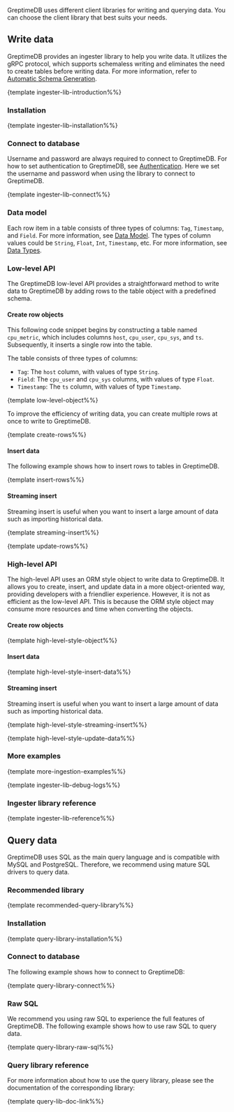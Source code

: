 
GreptimeDB uses different client libraries for writing and querying data.
You can choose the client library that best suits your needs.

## Write data

GreptimeDB provides an ingester library to help you write data.
It utilizes the gRPC protocol,
which supports schemaless writing and eliminates the need to create tables before writing data.
For more information, refer to [Automatic Schema Generation](/user-guide/write-data/overview.md#automatic-schema-generation).

{template ingester-lib-introduction%%}

### Installation

{template ingester-lib-installation%%}

### Connect to database

Username and password are always required to connect to GreptimeDB.
For how to set authentication to GreptimeDB, see [Authentication](/user-guide/clients/authentication.md).
Here we set the username and password when using the library to connect to GreptimeDB.

{template ingester-lib-connect%%}

### Data model

Each row item in a table consists of three types of columns: `Tag`, `Timestamp`, and `Field`. For more information, see [Data Model](/user-guide/concepts/data-model.md).
The types of column values could be `String`, `Float`, `Int`, `Timestamp`, etc. For more information, see [Data Types](/reference/sql/data-types.md).

### Low-level API

The GreptimeDB low-level API provides a straightforward method to write data to GreptimeDB 
by adding rows to the table object with a predefined schema.

#### Create row objects

This following code snippet begins by constructing a table named `cpu_metric`,
which includes columns `host`, `cpu_user`, `cpu_sys`, and `ts`. 
Subsequently, it inserts a single row into the table.

The table consists of three types of columns:

- `Tag`: The `host` column, with values of type `String`.
- `Field`: The `cpu_user` and `cpu_sys` columns, with values of type `Float`.
- `Timestamp`: The `ts` column, with values of type `Timestamp`.

{template low-level-object%%}

To improve the efficiency of writing data, you can create multiple rows at once to write to GreptimeDB.

{template create-rows%%}

#### Insert data

The following example shows how to insert rows to tables in GreptimeDB.

{template insert-rows%%}

#### Streaming insert

Streaming insert is useful when you want to insert a large amount of data such as importing historical data.

{template streaming-insert%%}

{template update-rows%%}

<!-- TODO ### Delete Metrics -->

### High-level API

The high-level API uses an ORM style object to write data to GreptimeDB.
It allows you to create, insert, and update data in a more object-oriented way,
providing developers with a friendlier experience.
However, it is not as efficient as the low-level API.
This is because the ORM style object may consume more resources and time when converting the objects.

#### Create row objects

{template high-level-style-object%%}

#### Insert data

{template high-level-style-insert-data%%}

#### Streaming insert

Streaming insert is useful when you want to insert a large amount of data such as importing historical data.

{template high-level-style-streaming-insert%%}

{template high-level-style-update-data%%}

### More examples

{template more-ingestion-examples%%}

{template ingester-lib-debug-logs%%}

### Ingester library reference

{template ingester-lib-reference%%}

## Query data

GreptimeDB uses SQL as the main query language and is compatible with MySQL and PostgreSQL.
Therefore, we recommend using mature SQL drivers to query data.

### Recommended library

{template recommended-query-library%%}

### Installation

{template query-library-installation%%}

### Connect to database

The following example shows how to connect to GreptimeDB:

{template query-library-connect%%}

### Raw SQL

We recommend you using raw SQL to experience the full features of GreptimeDB.
The following example shows how to use raw SQL to query data.

{template query-library-raw-sql%%}

### Query library reference

For more information about how to use the query library, please see the documentation of the corresponding library:

{template query-lib-doc-link%%}
